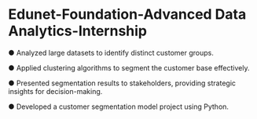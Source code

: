 # Edunet-Foundation-Advanced Data Analytics-Internship 

● Analyzed large datasets to identify distinct customer groups. 

● Applied clustering algorithms to segment the customer base effectively. 

● Presented segmentation results to stakeholders, providing strategic insights for decision-making.

● Developed a customer segmentation model project using Python.
